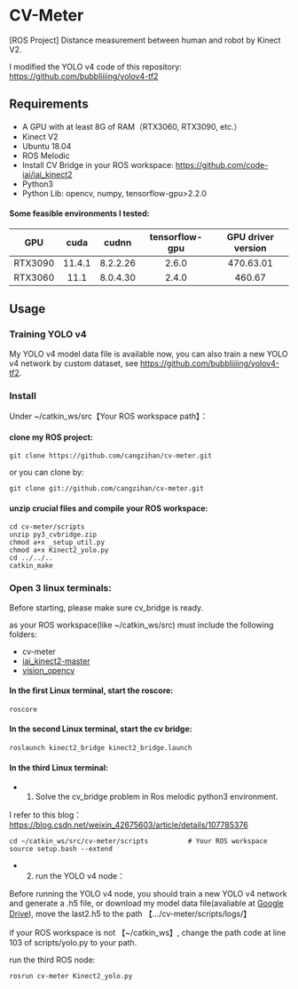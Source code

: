 # CV-Meter
[ROS Project] Distance measurement between human and robot by Kinect V2.

I modified the YOLO v4 code of this repository: https://github.com/bubbliiiing/yolov4-tf2

## Requirements
- A GPU with at least 8G of RAM（RTX3060, RTX3090, etc.）
- Kinect V2
- Ubuntu 18.04
- ROS Melodic
- Install CV Bridge in your ROS workspace: https://github.com/code-iai/iai_kinect2
- Python3
- Python Lib: opencv, numpy, tensorflow-gpu>2.2.0

#### Some feasible environments I tested:
| GPU | cuda | cudnn | tensorflow-gpu | GPU driver version |
| :-----: | :-----: | :------: | :------: | :------: |
| RTX3090 | 11.4.1 | 8.2.2.26 | 2.6.0 | 470.63.01 |
| RTX3060 | 11.1 | 8.0.4.30 | 2.4.0 | 460.67 |

## Usage
### Training YOLO v4
My YOLO v4 model data file is available now, you can also train a new YOLO v4 network by custom dataset, see https://github.com/bubbliiiing/yolov4-tf2.

### Install
Under ~/catkin_ws/src【Your ROS workspace path】：
#### clone my ROS project:
```
git clone https://github.com/cangzihan/cv-meter.git
```
or you can clone by:
```
git clone git://github.com/cangzihan/cv-meter.git
```

#### unzip crucial files and compile your ROS workspace:
```
cd cv-meter/scripts
unzip py3_cvbridge.zip
chmod a+x _setup_util.py
chmod a+x Kinect2_yolo.py
cd ../../..
catkin_make
```

### Open 3 linux terminals:
Before starting, please make sure cv_bridge is ready.

as your ROS workspace(like ~/catkin_ws/src) must include the following folders:
- cv-meter
- [iai_kinect2-master](https://github.com/code-iai/iai_kinect2)
- [vision_opencv](https://github.com/ros-perception/vision_opencv.git)
#### In the first Linux terminal, start the roscore:
```
roscore
```

#### In the second Linux terminal, start the cv bridge:
```
roslaunch kinect2_bridge kinect2_bridge.launch
```

#### In the third Linux terminal:
- 1. Solve the cv_bridge problem in Ros melodic python3 environment. 

I refer to this blog：https://blog.csdn.net/weixin_42675603/article/details/107785376
```
cd ~/catkin_ws/src/cv-meter/scripts          # Your ROS workspace
source setup.bash --extend
```

- 2. run the YOLO v4 node：

Before running the YOLO v4 node, you should train a new YOLO v4 network and generate a .h5 file, or download my model data file(avaliable at [Google Drive](https://drive.google.com/file/d/1vtjM6UKwlBbt2O_WNgb5Efv2y8T8-p09/view?usp=sharing)), move the last2.h5 to the path 【.../cv-meter/scripts/logs/】

if your ROS workspace is not 【~/catkin_ws】, change the path code at line 103 of scripts/yolo.py to your path.

run the third ROS node:
```
rosrun cv-meter Kinect2_yolo.py
```
